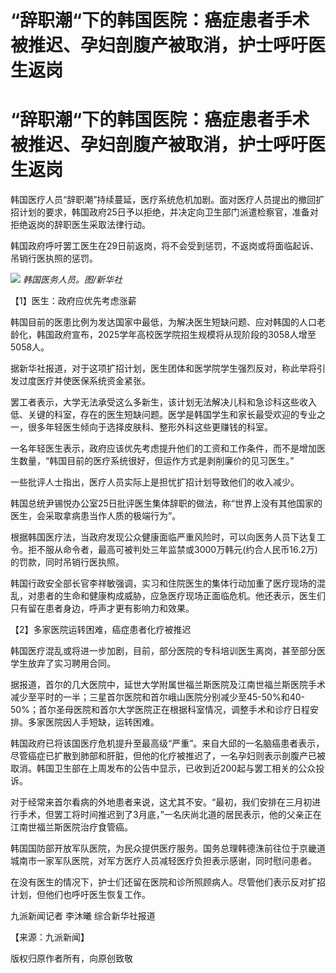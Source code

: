 # “辞职潮“下的韩国医院：癌症患者手术被推迟、孕妇剖腹产被取消，护士呼吁医生返岗

# “辞职潮“下的韩国医院：癌症患者手术被推迟、孕妇剖腹产被取消，护士呼吁医生返岗

韩国医疗人员“辞职潮”持续蔓延，医疗系统危机加剧。面对医疗人员提出的撤回扩招计划的要求，韩国政府25日予以拒绝，并决定向卫生部门派遣检察官，准备对拒绝返岗的辞职医生采取法律行动。

韩国政府呼吁罢工医生在29日前返岗，将不会受到惩罚，不返岗或将面临起诉、吊销行医执照的惩罚。

![](https://inews.gtimg.com/om_bt/OKcBjyzEvY6z1mYYhr8-RFTr4TpnW1jvtNuxvCBIhAKjcAA/1000)
_韩国医务人员。图/新华社_

【1】医生：政府应优先考虑涨薪

韩国目前的医患比例为发达国家中最低，为解决医生短缺问题、应对韩国的人口老龄化，韩国政府宣布，2025学年高校医学院招生规模将从现阶段的3058人增至5058人。

据新华社报道，对于这项扩招计划，医生团体和医学院学生强烈反对，称此举将引发过度医疗并使医保系统资金紧张。

罢工者表示，大学无法承受这么多新生，该计划无法解决儿科和急诊科这些收入低、关键的科室，存在的医生短缺问题。医学是韩国学生和家长最受欢迎的专业之一，很多年轻医生倾向于选择皮肤科、整形外科这些更赚钱的科室。

一名年轻医生表示，政府应该优先考虑提升他们的工资和工作条件，而不是增加医生数量，“韩国目前的医疗系统很好，但运作方式是剥削廉价的见习医生。”

一些批评人士指出，医疗人员实际上是担忧扩招计划导致他们的收入减少。

韩国总统尹锡悦办公室25日批评医生集体辞职的做法，称“世界上没有其他国家的医生，会采取拿病患当作人质的极端行为”。

根据韩国医疗法，当政府发现公众健康面临严重风险时，可以向医务人员下达复工令。拒不服从命令者，最高可被判处三年监禁或3000万韩元(约合人民币16.2万)的罚款，同时吊销行医执照。

韩国行政安全部长官李祥敏强调，实习和住院医生的集体行动加重了医疗现场的混乱，对患者的生命和健康构成威胁，应急医疗现场正面临危机。他还表示，医生们只有留在患者身边，呼声才更有影响力和效果。

【2】多家医院运转困难，癌症患者化疗被推迟

韩国医疗混乱或将进一步加剧，目前，部分医院的专科培训医生离岗，甚至部分医学生放弃了实习聘用合同。

据报道，首尔的几大医院中，延世大学附属世福兰斯医院及江南世福兰斯医院手术减少至平时的一半；三星首尔医院和首尔峨山医院分别减少至45-50%和40-50%；首尔圣母医院和首尔大学医院正在根据科室情况，调整手术和诊疗日程安排。多家医院因人手短缺，运转困难。

韩国政府已将该国医疗危机提升至最高级“严重”。来自大邱的一名脑癌患者表示，尽管癌症已扩散到肺部和肝脏，但他的化疗被推迟了，一名孕妇则表示剖腹产已被取消。韩国卫生部在上周发布的公告中显示，已收到近200起与罢工相关的公众投诉。

对于经常来首尔看病的外地患者来说，这尤其不安。“最初，我们安排在三月初进行手术，但罢工将时间推迟到了3月底，”一名庆尚北道的居民表示，他的父亲正在江南世福兰斯医院治疗食管癌。

韩国国防部开放军队医院，为民众提供医疗服务。国务总理韩德洙前往位于京畿道城南市一家军队医院，对军方医疗人员减轻医疗负担表示感谢，同时慰问患者。

在没有医生的情况下，护士们还留在医院和诊所照顾病人。尽管他们表示反对扩招计划，但他们也呼吁医生恢复工作。

九派新闻记者 李沐曦 综合新华社报道

【来源：九派新闻】

版权归原作者所有，向原创致敬

